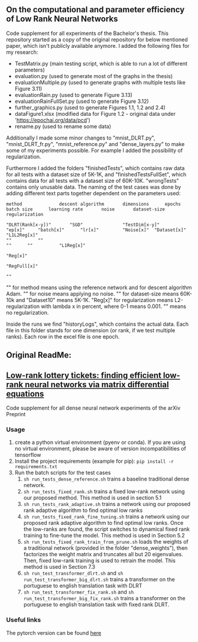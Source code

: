 ## On the computational and parameter efficiency of Low Rank Neural Networks

Code supplement for all experiments of the Bachelor's thesis.
This repository started as a copy of the original repository for below mentioned paper, which isn't publicly available anymore. I added the following files for my research:
 - TestMatrix.py (main testing script, which is able to run a lot of different parameters)
 - evaluation.py (used to generate most of the graphs in the thesis)
 - evaluationMultiple.py (used to generate graphs with multiple tests like Figure 3.11)
 - evaluationRain.py (used to generate Figure 3.13)
 - evaluationRainFullSet.py (used to generate Figure 3.12)
 - further_graphics.py (used to generate Figures 1.1, 1.2 and 2.4)
 - dataFigure1.xlsx (modified data for Figure 1.2 - original data under 'https://epochai.org/data/pcd')
 - rename.py (used to rename some data)

Additionally I made some minor changes to "mnist_DLRT.py", "mnist_DLRT_fr.py", "mnist_reference.py" and "dense_layers.py" to make some of my experiments possible. For example I added the possibility of regularization.

Furthermore I added the folders "finishedTests", which contains raw data for all tests with a dataset size of 5K-1K, and "finishedTestsFullSet", which contains data for all tests with a dataset size of 60K-10K. "wrongTests" contains only unusable data.
The naming of the test cases was done by adding different text parts together dependent on the parameters used:

	method		    	descent algorithm		dimensions		epochs		batch size		learning rate		noise		dataset-size		regularization

	"DLRT(Rank[x-y])"   	"SGD"				"TestDim[x-y]"		"ep[x]"		"batch[x]"		"lr[x]"			"Noise[x]"	"Dataset[x]"		"L1L2Reg[x]"
	""			""															""		""			"L1Reg[x]"
																								"Reg[x]"
																								"RegFull[x]"
																								""

"" for method means using the reference network and for descent algorithm Adam. "" for noise means applying no noise. "" for dataset-size means 60K-10k and "Dataset10" means 5K-1K. "Reg[x]" for regularization means L2-regularization
with lambda x in percent, where 0-1 means 0.001. "" means no regularization.

Inside the runs we find "historyLogs", which contains the actual data. Each file in this folder stands for one dimension (or rank, if we test multiple ranks). Each row in the excel file is one epoch.






## Original ReadMe:
## [Low-rank lottery tickets: finding efficient low-rank neural networks via matrix differential equations](https://arxiv.org/abs/2205.13571)

Code supplement for all dense neural network experiments of the arXiv Preprint

### Usage

1. create a python virtual environment (pyenv or conda). If you are using no virtual environment, please be aware of
   version incompatibilities of tensorflow
2. Install the project requirements (example for pip):
   ``pip install -r requirements.txt``
3. Run the batch scripts for the test cases
    1. ``sh run_tests_dense_reference.sh`` trains a baseline traditional dense network.
    2. ``sh run_tests_fixed_rank.sh`` trains a fixed low-rank network using our proposed method. This method is used in
       section 5.1
    3. ``sh run_tests_rank_adaptive.sh`` trains a network using our proposed rank adaptive algorithm to find optimal low
       ranks
    4. ``sh run_tests_fixed_rank_fine_tuning.sh`` trains a network using our proposed rank adaptive algorithm to find
       optimal low ranks. Once the low-ranks are found, the script switches to dynamical fixed rank training to
       fine-tune the model. This method is used in Section 5.2
    4. ``sh run_tests_fixed_rank_train_from_prune.sh`` loads the weights of a traditional network (provided in the
       folder "dense_weights"), then factorizes the weight matrix and truncates all but 20 eigenvalues. Then, fixed
       low-rank training is used to retrain the model. This method is used in Section 7.3
    5. ``sh run_test_transformer_dlrt.sh`` and ``sh run_test_transformer_big_dlrt.sh`` trains a transformer on the
       portuguese to english translation task with DLRT
    6. ``sh run_test_transformer_fix_rank.sh`` and ``sh run_test_transformer_big_fix_rank.sh`` trains a transformer on
       the portuguese to english translation task with fixed rank DLRT.
     
### Useful links

The pytorch version can be found [here](https://github.com/COMPiLELab/DLRT/tree/efficient_gradient)


